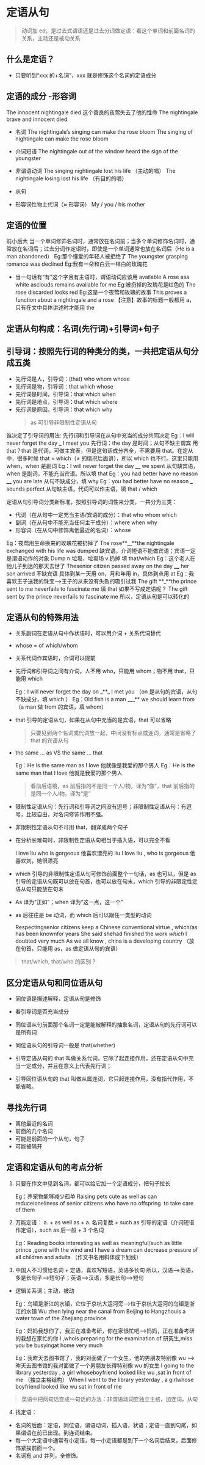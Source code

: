 # 定语从句

> 动词加 ed，是过去式谓语还是过去分词做定语：看这个单词和前面名词的关系，主动还是被动关系

## 什么是定语？

- 只要听到“xxx 的+名词”，xxx 就是修饰这个名词的定语成分

## 定语的成分 -形容词

The innocent nightingale died 这个善良的夜莺失去了他的性命
The nightingale brave and innocent died

- 名词
  The nightingale’s singing can make the rose bloom
  The singing of nightingale can make the rose bloom

- 介词短语
  The nightingale out of the window heard the sign of the youngster

- 非谓语动词
  The singing nightingale lost his life （主动的唱）
  The nightingale losing lost his life （有目的的唱）

- 从句

- 形容词性物主代词（≈ 形容词） My / you / his mother

## 定语的位置

前小后大
当一个单词修饰名词时，通常放在名词前；当多个单词修饰名词时，通常放在名词后；过去分词作定语时，即使是一个单词通常也放在名词后（He is a man abandoned）
Eg:那个懂爱的年轻人被拒绝了
The youngster grasping romance was declined
Eg:我有一朵和白云一样白的玫瑰花

- 当一句话有“有”这个字且有主语时，谓语动词应该用 available
  A rose asa white asclouds remains available for me
  Eg:被扔掉的玫瑰花是红色的
  The rose discarded looks red
  Eg:这是一个夜莺和玫瑰的故事
  This proves a function about a nightingale and a rose
  【注意】故事的标题一般都用 a，只有在文中具体讲述时才能用 the

## 定语从句构成：名词(先行词)+引导词+句子

## 引导词：按照先行词的种类分的类，一共把定语从句分成五类

- 先行词是人，引导词：(that) who whom whose
- 先行词是物，引导词：that which whose
- 先行词是时间，引导词：that which when
- 先行词是地点，引导词：that which where
- 先行词是原因，引导词：that which why
  > as 可引导非限制性定语从句

谁决定了引导词的用法: 先行词和引导词在从句中充当的成分共同决定
Eg：I will never forget the day **\_** I meet you
先行词：the day 是时间；从句不缺主谓宾
用 that？that 是代词，可做主宾表，但是这句话成分齐全，不需要用 that。在定从中，很多时候 that = which（≠ 的情况后面讲），所以 which 也不行。这里只能用 when，when 是副词
Eg：I will never forget the day **\_\_** we spent
从句缺宾语，when 是副词，不能充当宾语。所以填 that
Eg：you had better have no reason **\_\_** you are late
从句不缺成分，填 why
Eg：you had better have no reason **\_** sounds perfect
从句缺主语，代词可以作主语，填 that / which

定语从句引导词分类新标准，按照引导词的词性来分类，一共分为三类：

- 代词（在从句中一定充当主语/宾语的成分）：that who whom which
- 副词（在从句中不能充当任何主干成分）：where when why
- 形容词（在从句中修饰离他最近的名词）：whose

Eg：夜莺用生命换来的玫瑰花被扔掉了
The rose**\_\_**the nightingale exchanged with his life was dumped
缺宾语。介词短语不能做宾语；宾语一定是谓语动作的对象
Dump n.垃圾、垃圾场 v.扔掉
填 that/which
Eg：这个老人在他儿子到达的那天去世了
Thesenior citizen passed away on the day **\_\_** her son arrived
不缺宾语
具体到某一天用 on，月和年用 in，具体到点用 at
Eg：我喜欢王子送我的珠宝——>王子的从来没有失败的吸引过我
The gift **\_**the prince sent to me neverfails to fascinate me
填 that
如果不写成定语呢？
The gift sent by the prince neverfails to fascinate me
所以，定语从句是可以转化的

## 定语从句的特殊用法

- 关系副词在定语从句中作状语时，可以用介词 + 关系代词替代
- whose = of which/whom
- 关系代词作宾语时，介词可以提前
- 先行词和引导词之间有介词，人不用 who，只能用 whom；物不用 that，只能用 which

  Eg：I will never forget the day on \_\*\*\_ I met you （on 是从句的宾语，从句不缺成分，填 which ）
  Eg：Old fish is a man \_\_\_\*\* we should learn from （a man 做 from 的宾语，填 whom）

- that 引导的定语从句，如果在从句中充当的是宾语，that 可以省略

  > 只要见到两个名词或代词放一起，中间没有标点或连词，通常是省略了 that 的宾语从句

- the same … as VS the same … that

  Eg：He is the same man as I love 他就像是我爱的那个男人
  Eg：He is the same man that I love 他就是我爱的那个男人

  > 看前后语境，as 前后指的不是同一个人/物，译为“像”，that 前后指的是同一个人/物，译为“是”

- 限制性定语从句：先行词和引导词之间没有逗号；非限制性定语从句：有逗号，比较自由，对名词修饰作用不强。
- 非限制性定语从句不可用 that，翻译成两个句子
- 在分析长难句时，非限制性定语从句相当于插入语，可以完全不看

  I love liu who is gorgeous 他喜欢漂亮的 liu
  I love liu , who is gorgeous 他喜欢刘，她很漂亮

- which 引导的非限制性定语从句可修饰前面整个一句话，as 也可以，但是 as 引导的定语从句既可以放在句首，也可以放在句末，which 引导的非限定性定语从句只能放在句末
- As 译为“正如”；when 译为“这一点，这一个”
- as 后往往是 be 动词，而 which 后可以跟任一类型的动词

  Respectingsenior citizens keep a Chinese conventional virtue , which/as has been knownfor years
  She said shehad finished the work _which_ I doubted very much
  As we all know , china is a developing country （放在句首，只能用 as，as 做定语从句的宾语）

> that/which, that/who 的区别 ?

## 区分定语从句和同位语从句

- 同位语是描述解释，定语从句是修饰
- 看引导词是否充当成分
- 同位语从句前面那个名词一定是能被解释的抽象名词，定语从句的先行词可以是所有词
- 同位语从句的引导词一般是 that(whether)

- 引导定语从句的 that 叫做关系代词，它除了起连接作用，还在定语从句中充当一定成分，并且在意义上代表先行词；
- 引导同位语从句的 that 叫做从属连词，它只起连接作用，没有指代作用，不能省略。

## 寻找先行词

- 离他最近的名词
- 前面的几个名词
- 可能是前面的一个从句，句子
- 可能被隔开

## 定语和定语从句的考点分析

1.  只要在作文中见到名词，都可以给它加一个定语成分，把句子拉长

    Eg：养宠物能够减少孤单
    Raising pets cute as well as can reduceloneliness of senior citizens who have no offspring  to take care of them

2.  万能定语： a. + as well as + a. 名词复数 + such as 引导的定语（介词短语作定语），such as 后一般 + 3 个名词

    Eg：Reading books interesting as well as meaningful/such as little prince ,gone with the wind and I have a dream can decrease pressure of all children and adults
    （作文书名用斜体或下划线）

3.  中国人不习惯给名词 + 定语，喜欢写短语，英语多长句 所以，汉语—>英语，多是长句子—>短句子；英语—>汉语，多是长句—>短句

- 逻辑关系词；主动，被动

  Eg：乌镇是浙江的水镇，它位于京杭大运河旁—>位于京杭大运河的乌镇是浙江的水镇
  Wu zhen lying near the canal from Beijing to Hangzhouis a water town of the Zhejiang province

  Eg：妈妈我想你了，我正在准备考研，你在家很忙吧——>妈妈，正在准备考研的我想在家忙的你
  I ,whois preparing for the examination of 研究生,miss you be busyingat home very much

  Eg：我昨天去图书馆了，我的对面做了一个女生，他的男朋友特别像 wu —>昨天去图书馆的我对面做了一个男朋友长得特别像 wu 的女生
  I going to the library yesterday , a girl whoseboyfriend looked like wu ,sat in front of me （独立主格结构）
  When I went to the library yesterday , a girlwhose boyfriend looked like wu sat in front of me

> 英语中把两句话变成一句话的方法：非谓语动词变独立主格，加连词，从句

4. 找定语：

- 名词的后面：定语，同位语，谓语动词，插入语，状语；定语一直到句尾，如果谓语在前已出现。到连词结束。
- 每一个大定语中通常有小定语，每一小定语都是到下一个名词后结束，后面修饰紧挨前面一个。
- 名词有 and 并列，全修饰。
